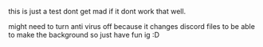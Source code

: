 this is just a test dont get mad if it dont work that well.

might need to turn anti virus off because it changes discord files to be able to make the background 
so just have fun ig :D
